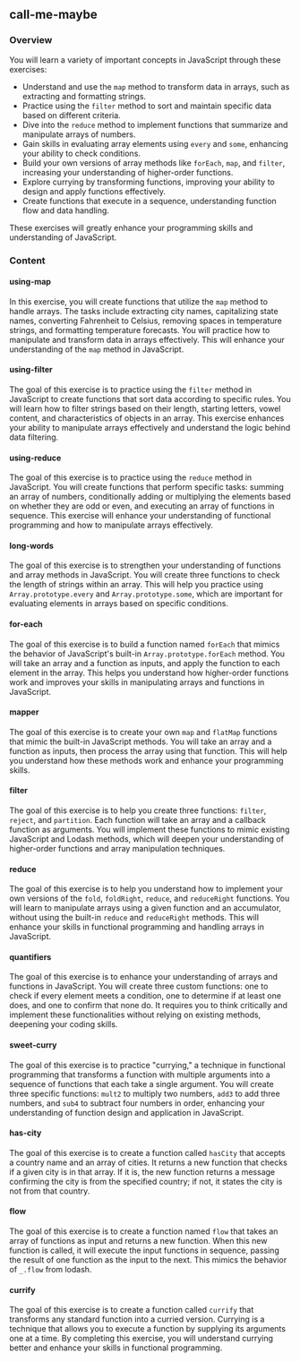 ## call-me-maybe

### Overview

You will learn a variety of important concepts in JavaScript through these
exercises:

- Understand and use the `map` method to transform data in arrays, such as
  extracting and formatting strings.
- Practice using the `filter` method to sort and maintain specific data based on
  different criteria.
- Dive into the `reduce` method to implement functions that summarize and
  manipulate arrays of numbers.
- Gain skills in evaluating array elements using `every` and `some`, enhancing
  your ability to check conditions.
- Build your own versions of array methods like `forEach`, `map`, and `filter`,
  increasing your understanding of higher-order functions.
- Explore currying by transforming functions, improving your ability to design
  and apply functions effectively.
- Create functions that execute in a sequence, understanding function flow and
  data handling.

These exercises will greatly enhance your programming skills and understanding
of JavaScript.

### Content

#### using-map

In this exercise, you will create functions that utilize the `map` method to
handle arrays. The tasks include extracting city names, capitalizing state
names, converting Fahrenheit to Celsius, removing spaces in temperature strings,
and formatting temperature forecasts. You will practice how to manipulate and
transform data in arrays effectively. This will enhance your understanding of
the `map` method in JavaScript.

#### using-filter

The goal of this exercise is to practice using the `filter` method in JavaScript
to create functions that sort data according to specific rules. You will learn
how to filter strings based on their length, starting letters, vowel content,
and characteristics of objects in an array. This exercise enhances your ability
to manipulate arrays effectively and understand the logic behind data filtering.

#### using-reduce

The goal of this exercise is to practice using the `reduce` method in
JavaScript. You will create functions that perform specific tasks: summing an
array of numbers, conditionally adding or multiplying the elements based on
whether they are odd or even, and executing an array of functions in sequence.
This exercise will enhance your understanding of functional programming and how
to manipulate arrays effectively.

#### long-words

The goal of this exercise is to strengthen your understanding of functions and
array methods in JavaScript. You will create three functions to check the length
of strings within an array. This will help you practice using
`Array.prototype.every` and `Array.prototype.some`, which are important for
evaluating elements in arrays based on specific conditions.

#### for-each

The goal of this exercise is to build a function named `forEach` that mimics the
behavior of JavaScript's built-in `Array.prototype.forEach` method. You will
take an array and a function as inputs, and apply the function to each element
in the array. This helps you understand how higher-order functions work and
improves your skills in manipulating arrays and functions in JavaScript.

#### mapper

The goal of this exercise is to create your own `map` and `flatMap` functions
that mimic the built-in JavaScript methods. You will take an array and a
function as inputs, then process the array using that function. This will help
you understand how these methods work and enhance your programming skills.

#### filter

The goal of this exercise is to help you create three functions: `filter`,
`reject`, and `partition`. Each function will take an array and a callback
function as arguments. You will implement these functions to mimic existing
JavaScript and Lodash methods, which will deepen your understanding of
higher-order functions and array manipulation techniques.

#### reduce

The goal of this exercise is to help you understand how to implement your own
versions of the `fold`, `foldRight`, `reduce`, and `reduceRight` functions. You
will learn to manipulate arrays using a given function and an accumulator,
without using the built-in `reduce` and `reduceRight` methods. This will enhance
your skills in functional programming and handling arrays in JavaScript.

#### quantifiers

The goal of this exercise is to enhance your understanding of arrays and
functions in JavaScript. You will create three custom functions: one to check if
every element meets a condition, one to determine if at least one does, and one
to confirm that none do. It requires you to think critically and implement these
functionalities without relying on existing methods, deepening your coding
skills.

#### sweet-curry

The goal of this exercise is to practice "currying," a technique in functional
programming that transforms a function with multiple arguments into a sequence
of functions that each take a single argument. You will create three specific
functions: `mult2` to multiply two numbers, `add3` to add three numbers, and
`sub4` to subtract four numbers in order, enhancing your understanding of
function design and application in JavaScript.

#### has-city

The goal of this exercise is to create a function called `hasCity` that accepts
a country name and an array of cities. It returns a new function that checks if
a given city is in that array. If it is, the new function returns a message
confirming the city is from the specified country; if not, it states the city is
not from that country.

#### flow

The goal of this exercise is to create a function named `flow` that takes an
array of functions as input and returns a new function. When this new function
is called, it will execute the input functions in sequence, passing the result
of one function as the input to the next. This mimics the behavior of `_.flow`
from lodash.

#### currify

The goal of this exercise is to create a function called `currify` that
transforms any standard function into a curried version. Currying is a technique
that allows you to execute a function by supplying its arguments one at a time.
By completing this exercise, you will understand currying better and enhance
your skills in functional programming.

